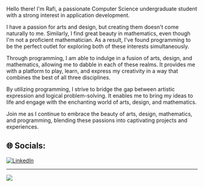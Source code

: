 Hello there! I'm Rafi, a passionate Computer Science undergraduate student with a strong interest in application development. 

I have a passion for arts and design, but creating them doesn't come naturally to me. Similarly, I find great beauty in mathematics, even though I'm not a proficient mathematician. As a result, I've found programming to be the perfect outlet for exploring both of these interests simultaneously.

Through programming, I am able to indulge in a fusion of arts, design, and mathematics, allowing me to dabble in each of these realms. It provides me with a platform to play, learn, and express my creativity in a way that combines the best of all three disciplines.

By utilizing programming, I strive to bridge the gap between artistic expression and logical problem-solving. It enables me to bring my ideas to life and engage with the enchanting world of arts, design, and mathematics.

Join me as I continue to embrace the beauty of arts, design, mathematics, and programming, blending these passions into captivating projects and experiences.


## 🌐 Socials:
[![LinkedIn](https://img.shields.io/badge/LinkedIn-%230077B5.svg?logo=linkedin&logoColor=white)](https://linkedin.com/in/rafidoth) 

---
[![](https://visitcount.itsvg.in/api?id=rafidoth&icon=0&color=0)](https://visitcount.itsvg.in)


